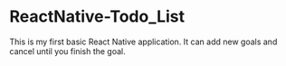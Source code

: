 # ReactNative-Todo_List
This is my first basic React Native application.
It can add new goals and cancel until you finish the goal.
